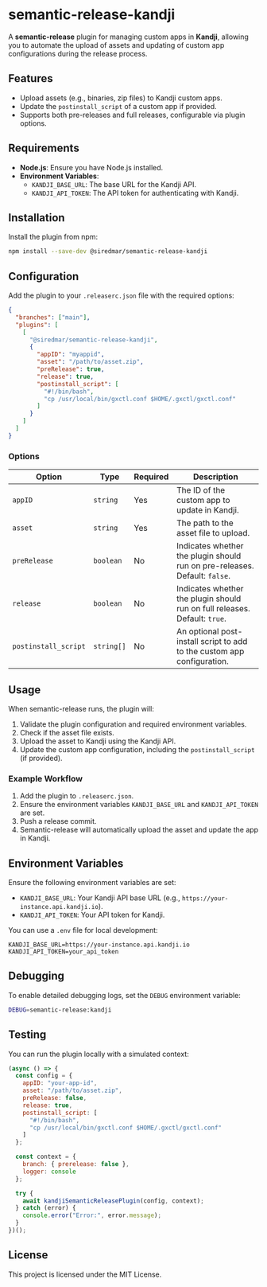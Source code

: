 # semantic-release-kandji

A **semantic-release** plugin for managing custom apps in **Kandji**, allowing you to automate the upload of assets and updating of custom app configurations during the release process.

## Features
- Upload assets (e.g., binaries, zip files) to Kandji custom apps.
- Update the `postinstall_script` of a custom app if provided.
- Supports both pre-releases and full releases, configurable via plugin options.

## Requirements
- **Node.js**: Ensure you have Node.js installed.
- **Environment Variables**:
  - `KANDJI_BASE_URL`: The base URL for the Kandji API.
  - `KANDJI_API_TOKEN`: The API token for authenticating with Kandji.

## Installation
Install the plugin from npm:

```bash
npm install --save-dev @siredmar/semantic-release-kandji
```

## Configuration
Add the plugin to your `.releaserc.json` file with the required options:

```json
{
  "branches": ["main"],
  "plugins": [
    [
      "@siredmar/semantic-release-kandji",
      {
        "appID": "myappid",
        "asset": "/path/to/asset.zip",
        "preRelease": true,
        "release": true,
        "postinstall_script": [
          "#!/bin/bash",
          "cp /usr/local/bin/gxctl.conf $HOME/.gxctl/gxctl.conf"
        ]
      }
    ]
  ]
}
```

### Options
| Option               | Type       | Required | Description                                                                 |
|----------------------|------------|----------|-----------------------------------------------------------------------------|
| `appID`              | `string`   | Yes      | The ID of the custom app to update in Kandji.                              |
| `asset`              | `string`   | Yes      | The path to the asset file to upload.                                      |
| `preRelease`         | `boolean`  | No       | Indicates whether the plugin should run on pre-releases. Default: `false`. |
| `release`            | `boolean`  | No       | Indicates whether the plugin should run on full releases. Default: `true`. |
| `postinstall_script` | `string[]` | No       | An optional post-install script to add to the custom app configuration.    |

## Usage
When semantic-release runs, the plugin will:
1. Validate the plugin configuration and required environment variables.
2. Check if the asset file exists.
3. Upload the asset to Kandji using the Kandji API.
4. Update the custom app configuration, including the `postinstall_script` (if provided).

### Example Workflow
1. Add the plugin to `.releaserc.json`.
2. Ensure the environment variables `KANDJI_BASE_URL` and `KANDJI_API_TOKEN` are set.
3. Push a release commit.
4. Semantic-release will automatically upload the asset and update the app in Kandji.

## Environment Variables
Ensure the following environment variables are set:

- `KANDJI_BASE_URL`: Your Kandji API base URL (e.g., `https://your-instance.api.kandji.io`).
- `KANDJI_API_TOKEN`: Your API token for Kandji.

You can use a `.env` file for local development:

```plaintext
KANDJI_BASE_URL=https://your-instance.api.kandji.io
KANDJI_API_TOKEN=your_api_token
```

## Debugging
To enable detailed debugging logs, set the `DEBUG` environment variable:

```bash
DEBUG=semantic-release:kandji
```

## Testing
You can run the plugin locally with a simulated context:

```javascript
(async () => {
  const config = {
    appID: "your-app-id",
    asset: "/path/to/asset.zip",
    preRelease: false,
    release: true,
    postinstall_script: [
      "#!/bin/bash",
      "cp /usr/local/bin/gxctl.conf $HOME/.gxctl/gxctl.conf"
    ]
  };

  const context = {
    branch: { prerelease: false },
    logger: console
  };

  try {
    await kandjiSemanticReleasePlugin(config, context);
  } catch (error) {
    console.error("Error:", error.message);
  }
})();
```

## License
This project is licensed under the MIT License.

